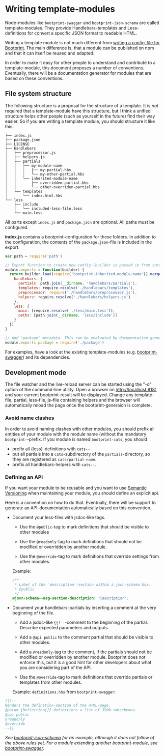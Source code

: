 # Writing template-modules

Node-modules like `bootprint-swagger` and `bootprint-json-schema` are called template-modules.
They provide Handlebars-templates and Less-definitions for convert a specific JSON format
to readable HTML.

Writing a template module is not much different from [writing a config-file for Bootprint](config.md). 
The main difference is, that a module can be published on npm and that it can itself be reused and
adapted.

In order to make it easy for other people to understand and contribute to a template-module, this 
document proposes a number of conventions. Eventually, there will be a documentation generator for 
modules that are based on these conventions.

## File system structure

The following structure is a proposal for the structure of a template. It is *not* required 
that a template-module have this structure, but I think a unified structure helps other people (such
as yourself in the future) find their way easier. So if you are writing a template module, you should 
structure it like this:

```
├── index.js
├── package.json
├── LICENSE
├── handlebars
│   ├── preprocessor.js
│   ├── helpers.js
│   ├── partials
│   │   ├── my-module-name
│   │   │   ├── my-partial.hbs
│   │   │   └── my-other-partial.hbs
│   │   └── inherited-module-name
│   │       ├── overridden-partial.hbs
│   │       └── other-overriden-partial.hbs
│   └── templates
│       └── index.html.hbs
└── less
    ├── include
    │   └── included-less-file.less 
    └── main.less
```

All parts except `index.js` and `package.json` are optional. All paths must be configured. 

**index.js** contains a bootprint-configuration for these folders. 
In addition to the configuration, the contents of the `package.json`-file is 
included in the export:
  
```js
var path = require('path')

// Export function to create new config (builder is passed in from outside)
module.exports = function(builder) {
  return builder.load(require('bootprint-inherited-module-name')).merge({
    handlebars: {
      partials: path.join(__dirname, 'handlebars/partials'),
      templates: require.resolve('./handlebars/templates'),
      preprocessor: require('./handlebars/preprocessor.js'),
      helpers: require.resolve('./handlebars/helpers.js')
    },
    less: {
      main: [require.resolve('./less/main.less')],
      paths: [path.join(__dirname, 'less/include')]
    }
  })
}

// Add "package" metadata. This can be evaluated by documentation generators
module.exports.package = require('./package')

```


For examples, have a look at the existing template-modules (e.g. [bootprint-swagger](https://github.com/nknapp/bootprint-swagger))
and its dependencies.

## Development mode

The file watcher and the live-reload server can be started using the "-d" option of the command-line utility.
Open a browser on [http://localhost:8181](http://localhost:8181) and your current bootprint-result will be displayed. Change any 
template-file, partial, less-file, js-file containing helpers and the browser will automatically reload the page
once the bootprint-generaion is complete.

### Avoid name clashes

In order to avoid naming clashes with other modules, you should prefix all
entities of your module with the module name (without the mandatory `bootprint-`-prefix. If you module is named `bootprint-cats`, you should

* prefix all {less}-definitions with `cats--`
* put all partials into a `cats`-subdirectory of the `partials`-directory, so
  they are registered as `cats/partial-name`.
* prefix all handlebars-helpers with `cats--`.


### Defining an API

If you want your module to be reusable and you want to use [Semantic Versioning](http://semver.org)
when maintaining your module, you should define an explicit api.

Here is a convention on how to do that. Eventually, there will be support to generate an
API-documentation automatically based on this convention.

* Document your less-files with jsdoc-like tags.

  * Use the `@public`-tag to mark definitions that should be visible
    to other modules

  * Use the `@readonly`-tag to mark definitions that should not be modified
    or overridden by another module.

  * Use the `@override`-tag to mark definitions that override settings from
    other modules.

  Example:
  ```css
  /**
   * Label of the `description`-section within a json-schema box.
   * @public
   */
  @json-schema--msg-section-description: "Description";

  ```

* Document your handlebars-partials by inserting a comment at the very beginning
  of the file.

  * Add a jsdoc-like `{{!--`-comment to the beginning of the partial. Describe expected parameters and
    outputs.

  * Add a `@api public` to the comment partial that
    should be visible to other modules.

  * Add a `@readonly`-tag to the comment, if the partials should
    not be modified or overridden by another module. Bootprint does not enforce this, 
    but it is a good hint for other developers about what you are considering part of the API.

  * Use the `@override`-tag to mark definitions that override partials or templates from
    other modules.

  Example: `definitions.hbs` from `bootprint-swagger`:

```hbs
{{!--
Renders the definition-section of the HTML-page.
@param {Definition[]} definitions a list of JSON-subschemas.
@api public
@readonly
@override
--}}
```

*See [bootprint-json-schema](http://github.com/nknapp/bootprint-json-schema) for an example, although it does not follow of the above rules yet.*
*For a module extending another bootprint-module, see [bootprint-swagger](http://github.com/nknapp/bootprint-swagger).*
